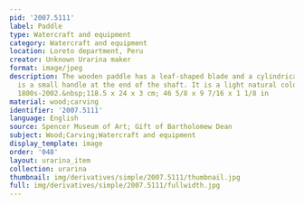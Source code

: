 ```yaml
---
pid: '2007.5111'
label: Paddle
type: Watercraft and equipment
category: Watercraft and equipment
location: Loreto department, Peru
creator: Unknown Urarina maker
format: image/jpeg
description: The wooden paddle has a leaf-shaped blade and a cylindrical shaft. There
  is a small handle at the end of the shaft. It is a light natural color.&nbsp;Late
  1800s-2002.&nbsp;118.5 x 24 x 3 cm; 46 5/8 x 9 7/16 x 1 1/8 in
material: wood;carving
identifier: '2007.5111'
language: English
source: Spencer Museum of Art; Gift of Bartholomew Dean
subject: Wood;Carving;Watercraft and equipment
display_template: image
order: '048'
layout: urarina_item
collection: urarina
thumbnail: img/derivatives/simple/2007.5111/thumbnail.jpg
full: img/derivatives/simple/2007.5111/fullwidth.jpg
---
```

